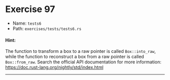 # Exercise 97

- Name: ```tests6```
- Path: ```exercises/tests/tests6.rs```
#### Hint: 

The function to transform a box to a raw pointer is called `Box::into_raw`, while
the function to reconstruct a box from a raw pointer is called `Box::from_raw`.
Search the official API documentation for more information:
https://doc.rust-lang.org/nightly/std/index.html


---



